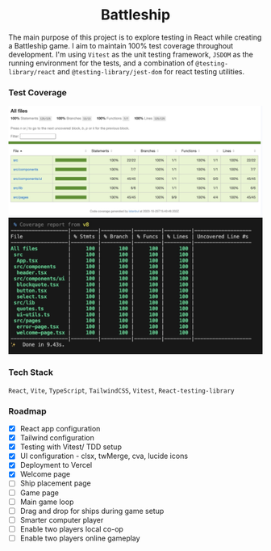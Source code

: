 <h1 align="center"> Battleship </h1>

The main purpose of this project is to explore testing in React while creating a Battleship game. I aim to maintain 100% test coverage throughout development. I'm using `Vitest` as the unit testing framework, `JSDOM` as the running environment for the tests, and a combination of `@testing-library/react` and `@testing-library/jest-dom` for react testing utilities.

<!-- ![progress](./docs/current-progress1.jpg) -->

### Test Coverage

![test-coverage](./docs/coverage1.jpg)
![test-coverage](./docs/coverage-cmd.jpg)

### Tech Stack 

`React`, `Vite`, `TypeScript`, `TailwindCSS`, `Vitest`, `React-testing-library`

### Roadmap

- [x] React app configuration
- [x] Tailwind configuration
- [x] Testing with Vitest/ TDD setup
- [x] UI configuration - clsx, twMerge, cva, lucide icons
- [x] Deployment to Vercel 
- [x] Welcome page
- [ ] Ship placement page
- [ ] Game page
- [ ] Main game loop
- [ ] Drag and drop for ships during game setup
- [ ] Smarter computer player 
- [ ] Enable two players local co-op 
- [ ] Enable two players  online gameplay
